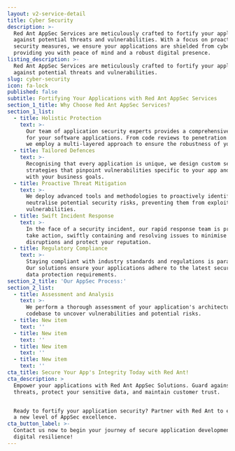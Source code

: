```yaml
---
layout: v2-service-detail
title: Cyber Security
description: >-
  Red Ant AppSec Services are meticulously crafted to fortify your applications
  against potential threats and vulnerabilities. With a focus on proactive
  security measures, we ensure your applications are shielded from cyber risks,
  providing you with peace of mind and a robust digital presence.
listing_description: >-
  Red Ant AppSec Services are meticulously crafted to fortify your applications
  against potential threats and vulnerabilities.
slug: cyber-security
icon: fa-lock
published: false
subtitle: Fortifying Your Applications with Red Ant AppSec Services
section_1_title: Why Choose Red Ant AppSec Services?
section_1_list:
  - title: Holistic Protection
    text: >-
      Our team of application security experts provides a comprehensive shield
      for your software applications. From code reviews to penetration testing,
      we employ a multi-layered approach to ensure the robustness of your apps.
  - title: Tailored Defences
    text: >-
      Recognising that every application is unique, we design custom security
      strategies that pinpoint vulnerabilities specific to your app and align
      with your business goals.
  - title: Proactive Threat Mitigation
    text: >-
      We deploy advanced tools and methodologies to proactively identify and
      neutralise potential security risks, preventing them from exploiting
      vulnerabilities.
  - title: Swift Incident Response
    text: >-
      In the face of a security incident, our rapid response team is primed to
      take action, swiftly containing and resolving issues to minimise
      disruptions and protect your reputation.
  - title: Regulatory Compliance
    text: >-
      Staying compliant with industry standards and regulations is paramount.
      Our solutions ensure your applications adhere to the latest security and
      data protection requirements.
section_2_title: 'Our AppSec Process:'
section_2_list:
  - title: Assessment and Analysis
    text: >-
      We perform a thorough assessment of your application's architecture and
      codebase to uncover vulnerabilities and potential risks.
  - title: New item
    text: ''
  - title: New item
    text: ''
  - title: New item
    text: ''
  - title: New item
    text: ''
cta_title: Secure Your App's Integrity Today with Red Ant!
cta_description: >
  Empower your applications with Red Ant AppSec Solutions. Guard against cyber
  threats, protect your sensitive data, and maintain customer trust.


  Ready to fortify your application security? Partner with Red Ant to experience
  a new level of AppSec excellence. 
cta_button_label: >-
  Contact us now to begin your journey of secure application development and
  digital resilience!
---
```










